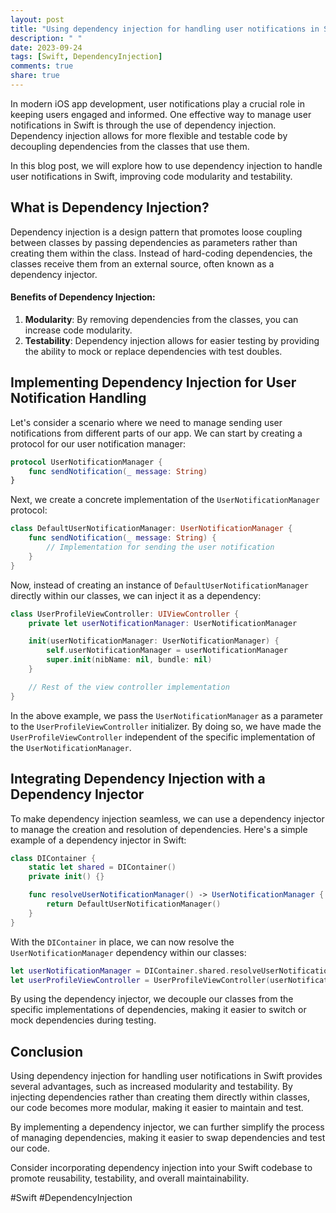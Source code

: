 ```yaml
---
layout: post
title: "Using dependency injection for handling user notifications in Swift"
description: " "
date: 2023-09-24
tags: [Swift, DependencyInjection]
comments: true
share: true
---
```


In modern iOS app development, user notifications play a crucial role in keeping users engaged and informed. One effective way to manage user notifications in Swift is through the use of dependency injection. Dependency injection allows for more flexible and testable code by decoupling dependencies from the classes that use them.

In this blog post, we will explore how to use dependency injection to handle user notifications in Swift, improving code modularity and testability.

## What is Dependency Injection?

Dependency injection is a design pattern that promotes loose coupling between classes by passing dependencies as parameters rather than creating them within the class. Instead of hard-coding dependencies, the classes receive them from an external source, often known as a dependency injector.

#### Benefits of Dependency Injection:
1. **Modularity**: By removing dependencies from the classes, you can increase code modularity.
2. **Testability**: Dependency injection allows for easier testing by providing the ability to mock or replace dependencies with test doubles.

## Implementing Dependency Injection for User Notification Handling

Let's consider a scenario where we need to manage sending user notifications from different parts of our app. We can start by creating a protocol for our user notification manager:

```swift
protocol UserNotificationManager {
    func sendNotification(_ message: String)
}
```

Next, we create a concrete implementation of the `UserNotificationManager` protocol:

```swift
class DefaultUserNotificationManager: UserNotificationManager {
    func sendNotification(_ message: String) {
        // Implementation for sending the user notification
    }
}
```

Now, instead of creating an instance of `DefaultUserNotificationManager` directly within our classes, we can inject it as a dependency:

```swift
class UserProfileViewController: UIViewController {
    private let userNotificationManager: UserNotificationManager

    init(userNotificationManager: UserNotificationManager) {
        self.userNotificationManager = userNotificationManager
        super.init(nibName: nil, bundle: nil)
    }

    // Rest of the view controller implementation
}
```

In the above example, we pass the `UserNotificationManager` as a parameter to the `UserProfileViewController` initializer. By doing so, we have made the `UserProfileViewController` independent of the specific implementation of the `UserNotificationManager`.

## Integrating Dependency Injection with a Dependency Injector

To make dependency injection seamless, we can use a dependency injector to manage the creation and resolution of dependencies. Here's a simple example of a dependency injector in Swift:

```swift
class DIContainer {
    static let shared = DIContainer()
    private init() {}

    func resolveUserNotificationManager() -> UserNotificationManager {
        return DefaultUserNotificationManager()
    }
}
```

With the `DIContainer` in place, we can now resolve the `UserNotificationManager` dependency within our classes:

```swift
let userNotificationManager = DIContainer.shared.resolveUserNotificationManager()
let userProfileViewController = UserProfileViewController(userNotificationManager: userNotificationManager)
```

By using the dependency injector, we decouple our classes from the specific implementations of dependencies, making it easier to switch or mock dependencies during testing.

## Conclusion

Using dependency injection for handling user notifications in Swift provides several advantages, such as increased modularity and testability. By injecting dependencies rather than creating them directly within classes, our code becomes more modular, making it easier to maintain and test.

By implementing a dependency injector, we can further simplify the process of managing dependencies, making it easier to swap dependencies and test our code.

Consider incorporating dependency injection into your Swift codebase to promote reusability, testability, and overall maintainability.

#Swift #DependencyInjection